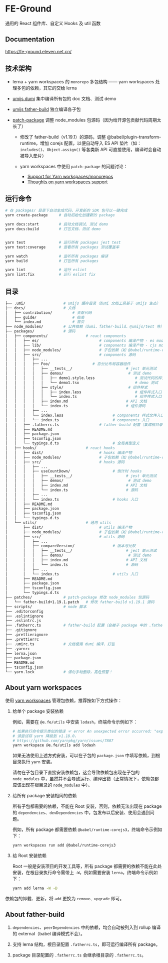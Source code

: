# FE-Ground

通用的 React 组件库、自定义 Hooks 及 util 函数

## Documentation

https://fe-ground.eleven.net.cn/

## 技术架构

- lerna + yarn workspaces 的 `monorepo` 多包结构 —— yarn workspaces 处理多包的依赖，其它的交给 lerna
- [umijs dumi](https://d.umijs.org/zh-CN/) 集中编译所有包的 doc 文档、测试 demo
- [umijs father-build](https://github.com/umijs/father) 独立编译各子包
- [patch-package](https://github.com/ds300/patch-package) 调整 node_modules 包源码（因为给开源包贡献代码周期太长了）

  - 修改了 father-build（v1.19.1）的源码，调整 @babel/plugin-transform-runtime，增加 corejs 配置，以便自动导入 ES API 垫片（如：`includes()`、`Object.assign()` 等各类新 API 可直接使用，编译时会自动被导入垫片）

  - yarn workspaces 中使用 `patch-package` 的问题讨论：

    - [Support for Yarn workspaces/monorepos](https://github.com/ds300/patch-package/issues/42)
    - [Thoughts on yarn workspaces support](https://github.com/ds300/patch-package/issues/132)

## 运行命令

```bash
# 在 packages/ 目录下自动生成代码，开发新的 SDK 包可以一键完成
yarn create-package     # 自动初始化创建新的 package

yarn docs:start         # 启动文档调试、测试 demo
yarn docs:build         # 打包文档、测试 demo


yarn test               # 运行所有 packages jest test
yarn test:coverage      # 查看所有 packages 测试覆盖率

yarn watch              # 监听所有 packages 编译
yarn build              # 打包所有 packages

yarn lint               # 运行 eslint
yarn lint:fix           # 运行 eslint fix
```

## 目录

```bash
├── .umi/                 # umijs 缓存目录（dumi 文档工具基于 umijs 生态）
├── docs/                 # 文档
│   ├── contribution/         # 贡献代码
│   ├── guide/                # 指南
│   └── index.md              # 首页
├── node_modules/         # 公共依赖（dumi、father-build、@umijs/test 等）
├── packages/             # 源码
│   ├── components/                 # react components
│   │   ├── es/                           # components 编译产物 - es modules
│   │   ├── lib/                          # components 编译产物 - cjs modules
│   │   ├── node_modules/                 # 子包依赖（如 @babel/runtime-corejs3 等）
│   │   ├── src/                          # components 源码
│   │   │   ├── ...
│   │   │   ├── Foo/                   # 百分比布局容器组件
│   │   │   │   ├── __tests__/                        # jest 单元测试
│   │   │   │   ├── demos/                             # 测试 demo
│   │   │   │   │   ├── demo1.style.less                  # 测试代码的样式
│   │   │   │   │   └── demo1.tsx                         # demo 测试
│   │   │   │   ├── style/                             # 组件样式
│   │   │   │   │   ├── index.less                        # 组件样式入口（less）
│   │   │   │   │   └── index.ts                          # 组件样式入口（ts）
│   │   │   │   ├── index.md                          # API 文档
│   │   │   │   └── index.ts                          # 组件源码
│   │   │   ├── ...
│   │   │   └── index.less                      # components 样式文件入口
│   │   │   └── index.ts                        # components 入口
│   │   ├── .fatherrc.ts                  # father-build 配置（集成根目录的 .fatherrc.ts 配置）
│   │   ├── README.md
│   │   ├── package.json
│   │   ├── tsconfig.json
│   │   └── typings.d.ts                        # 全局类型定义
│   ├── hooks/                      # react hooks
│   │   ├── dist/                         # hooks 编译产物
│   │   ├── node_modules/                 # 子包依赖（如 @babel/runtime-corejs3 等）
│   │   ├── src/                          # hooks 源码
│   │   │   ├── ...
│   │   │   ├── useCountDown/                   # 倒计时 hooks
│   │   │   │   ├── __tests__/                        # jest 单元测试
│   │   │   │   ├── demos/                             # 测试 demo
│   │   │   │   ├── index.md                          # API 文档
│   │   │   │   └── index.ts                          # 源码
│   │   │   ├── ...
│   │   │   └── index.ts                        # hooks 入口
│   │   ├── README.md
│   │   ├── package.json
│   │   ├── tsconfig.json
│   │   └── typings.d.ts
│   └── utils/                      # 通用 utils
│       ├── dist/                         # utils 编译产物
│       ├── node_modules/                 # 子包依赖（如 @babel/runtime-corejs3 等）
│       ├── src/                          # utils 源码
│       │   ├── ...
│       │   ├── compareVersion/                 # 版本号比较
│       │   │   ├── __tests__/                        # jest 单元测试
│       │   │   ├── demos/                             # 测试 demo
│       │   │   ├── index.md                          # API 文档
│       │   │   └── index.ts                          # 源码
│       │   ├── ...
│       │   └── index.ts                        # utils 入口
│       ├── README.md
│       ├── package.json
│       ├── tsconfig.json
│       └── typings.d.ts
├── patches/              # patch-package 修改 node_modules 包源码
│   └── father-build+1.19.1.patch   # 修改 father-build v1.19.1 源码
├── scripts/              # node 脚本
├── .editorconfig
├── .eslintignore
├── .eslintrc.js
├── .fatherrc.ts          # father-build 配置（会被子 package 中的 .fatherrc.ts 继承）
├── .gitignore
├── .prettierignore
├── .prettierrc
├── .umirc.ts             # 文档使用 dumi 编译、打包
├── .yarnrc
├── lerna.json
├── package.json
├── README.md
├── tsconfig.json
└── yarn.lock             # 请勿手动删除，高危预警！
```

## About yarn workspaces

使用 [yarn workspaces](https://classic.yarnpkg.com/en/docs/workspaces) 管理包依赖，推荐按如下方式操作：

1. 给单个 package 安装依赖

   例如，需要在 `@e.fe/utils` 中安装 `lodash`，终端命令示例如下：

   ```bash
   # 如果执行命令提示类似的错误 ☞ error An unexpected error occurred: "expected workspace package to exist for \"@babel/template\"".
   # 请尝试将 yarn 降级到 v1.18.0，
   # https://github.com/yarnpkg/yarn/issues/7807
   yarn workspace @e.fe/utils add lodash
   ```

   如果无法使用上述方式安装，可以在子包的 `package.json` 中填写依赖，到根目录执行 `yarn` 安装。

   请勿在子包目录下直接安装依赖包，这会导致依赖包出现在子包的 `node_modules` 中，虽然并不会导致运行、编译出错（正常情况下，依赖包都应该出现在根目录的 `node_modules` 中）。

2. 给所有 package 安装相同的依赖

   所有子包都需要的依赖，不能在 Root 安装，否则，依赖无法出现在 package 的 `dependencies`、`devDependencies` 中，包发布以后安装、使用会遇到问题。

   例如，所有 package 都需要依赖 `@babel/runtime-corejs3`，终端命令示例如下：

   ```bash
   yarn workspaces run add @babel/runtime-corejs3
   ```

3. 给 Root 安装依赖

   Root 一般是安装项目的开发工具等，所有 package 都需要的依赖不能在此处安装，在根目录执行命令需带上 `-W`，例如需要安装 `lerna`，终端命令示例如下：

   ```bash
   yarn add lerna -W -D
   ```

依赖包的卸载、更新，将 `add` 更换为 `remove、upgrade` 即可。

## About father-build

1. `dependencies`、`peerDependencies` 中的依赖，均会自动被列入到 rollup 编译的 external（babel 编译模式不会）。

2. 支持 lerna 结构，根目录配置 `.fatherrc.ts`，即可运行编译所有 package。

3. package 目录配置的 `.fatherrc.ts` 会继承根目录的 `.fatherrc.ts`。
